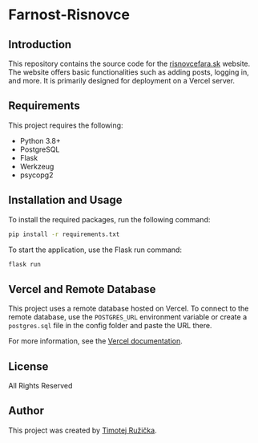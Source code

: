 # Farnost-Risnovce

## Introduction

This repository contains the source code for the [risnovcefara.sk](https://risnovcefara.sk) website. The website offers basic functionalities such as adding posts, logging in, and more. It is primarily designed for deployment on a Vercel server.

## Requirements

This project requires the following:

- Python 3.8+
- PostgreSQL
- Flask
- Werkzeug
- psycopg2

## Installation and Usage

To install the required packages, run the following command:

```bash
pip install -r requirements.txt
```

To start the application, use the Flask run command:

```bash
flask run
```

## Vercel and Remote Database

This project uses a remote database hosted on Vercel. To connect to the remote database, use the `POSTGRES_URL` environment variable or create a `postgres.sql` file in the config folder and paste the URL there.

For more information, see the [Vercel documentation](https://vercel.com/docs/storage/vercel-postgres).

## License

All Rights Reserved

## Author

This project was created by [Timotej Ružička](https://github.com/TimotejR2).
